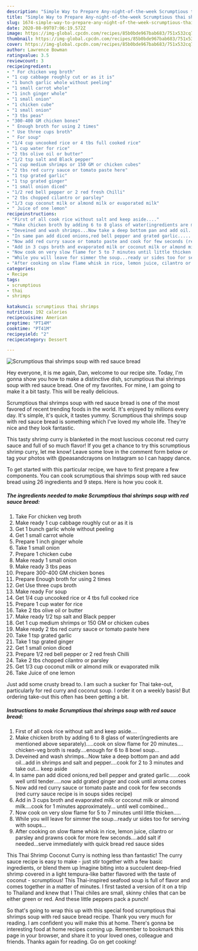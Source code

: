 ```yaml
---
description: "Simple Way to Prepare Any-night-of-the-week Scrumptious thai shrimps soup with red sauce bread"
title: "Simple Way to Prepare Any-night-of-the-week Scrumptious thai shrimps soup with red sauce bread"
slug: 1674-simple-way-to-prepare-any-night-of-the-week-scrumptious-thai-shrimps-soup-with-red-sauce-bread
date: 2020-08-09T07:06:19.572Z
image: https://img-global.cpcdn.com/recipes/85b0bde967bab683/751x532cq70/scrumptious-thai-shrimps-soup-with-red-sauce-bread-recipe-main-photo.jpg
thumbnail: https://img-global.cpcdn.com/recipes/85b0bde967bab683/751x532cq70/scrumptious-thai-shrimps-soup-with-red-sauce-bread-recipe-main-photo.jpg
cover: https://img-global.cpcdn.com/recipes/85b0bde967bab683/751x532cq70/scrumptious-thai-shrimps-soup-with-red-sauce-bread-recipe-main-photo.jpg
author: Lawrence Bowman
ratingvalue: 3.5
reviewcount: 3
recipeingredient:
- " For chicken veg broth"
- "1 cup cabbage roughly cut or as it is"
- "1 bunch garlic whole without peeling"
- "1 small carrot whole"
- "1 inch ginger whole"
- "1 small onion"
- "1 chicken cube"
- "1 small onion"
- "3 tbs peas"
- "300-400 GM chicken bones"
- " Enough broth for using 2 times"
- " Use three cups broth"
- " For soup"
- "1/4 cup uncooked rice or 4 tbs full cooked rice"
- "1 cup water for rice"
- "2 tbs olive oil or butter"
- "1/2 tsp salt and Black pepper"
- "1 cup medium shrimps or 150 GM or chicken cubes"
- "2 tbs red curry sauce or tomato paste here"
- "1 tsp grated garlic"
- "1 tsp grated ginger"
- "1 small onion diced"
- "1/2 red bell pepper or 2 red fresh Chilli"
- "2 tbs chopped cilantro or parsley"
- "1/3 cup coconut milk or almond milk or evaporated milk"
- " Juice of one lemon"
recipeinstructions:
- "First of all cook rice without salt and keep aside...."
- "Make chicken broth by adding 6 to 8 glass of water(ingredients are mentioned above separately).....cook on slow flame for 20 minutes.... chicken-veg broth is ready....enough for 6 to 8 bowl soup..."
- "Deveined and wash shrimps...Now take a deep bottom pan and add oil...add in shrimps and salt and pepper....cook for 2 to 3 minutes and take out... keep aside"
- "In same pan add diced onions,red bell pepper and grated garlic......cook well until tender.....now add grated ginger and cook until aroma comes"
- "Now add red curry sauce or tomato paste and cook for few seconds (red curry sauce recipe is in soups sides recipe)"
- "Add in 3 cups broth and evaporated milk or coconut milk or almond milk....cook for 1 minutes approximately... until well combined..."
- "Now cook on very slow flame for 5 to 7 minutes until little thicken....."
- "While you will leave for simmer the soup...ready ur sides too for serving with soups..."
- "After cooking on slow flame whisk in rice, lemon juice, cilantro or parsley and prawns cook for more few seconds....add salt if needed...serve immediately with quick bread red sauce sides"
categories:
- Recipe
tags:
- scrumptious
- thai
- shrimps

katakunci: scrumptious thai shrimps 
nutrition: 192 calories
recipecuisine: American
preptime: "PT14M"
cooktime: "PT41M"
recipeyield: "2"
recipecategory: Dessert

---
```



![Scrumptious thai shrimps soup with red sauce bread](https://img-global.cpcdn.com/recipes/85b0bde967bab683/751x532cq70/scrumptious-thai-shrimps-soup-with-red-sauce-bread-recipe-main-photo.jpg)

Hey everyone, it is me again, Dan, welcome to our recipe site. Today, I'm gonna show you how to make a distinctive dish, scrumptious thai shrimps soup with red sauce bread. One of my favorites. For mine, I am going to make it a bit tasty. This will be really delicious.

Scrumptious thai shrimps soup with red sauce bread is one of the most favored of recent trending foods in the world. It's enjoyed by millions every day. It's simple, it's quick, it tastes yummy. Scrumptious thai shrimps soup with red sauce bread is something which I've loved my whole life. They're nice and they look fantastic.

This tasty shrimp curry is blanketed in the most luscious coconut red curry sauce and full of so much flavor! If you get a chance to try this scrumptious shrimp curry, let me know! Leave some love in the comment form below or tag your photos with @peasandcrayons on Instagram so I can happy dance.


To get started with this particular recipe, we have to first prepare a few components. You can cook scrumptious thai shrimps soup with red sauce bread using 26 ingredients and 9 steps. Here is how you cook it.

<!--inarticleads1-->

##### The ingredients needed to make Scrumptious thai shrimps soup with red sauce bread:

1. Take  For chicken veg broth
1. Make ready 1 cup cabbage roughly cut or as it is
1. Get 1 bunch garlic whole without peeling
1. Get 1 small carrot whole
1. Prepare 1 inch ginger whole
1. Take 1 small onion
1. Prepare 1 chicken cube
1. Make ready 1 small onion
1. Make ready 3 tbs peas
1. Prepare 300-400 GM chicken bones
1. Prepare  Enough broth for using 2 times
1. Get  Use three cups broth
1. Make ready  For soup
1. Get 1/4 cup uncooked rice or 4 tbs full cooked rice
1. Prepare 1 cup water for rice
1. Take 2 tbs olive oil or butter
1. Make ready 1/2 tsp salt and Black pepper
1. Get 1 cup medium shrimps or 150 GM or chicken cubes
1. Make ready 2 tbs red curry sauce or tomato paste here
1. Take 1 tsp grated garlic
1. Take 1 tsp grated ginger
1. Get 1 small onion diced
1. Prepare 1/2 red bell pepper or 2 red fresh Chilli
1. Take 2 tbs chopped cilantro or parsley
1. Get 1/3 cup coconut milk or almond milk or evaporated milk
1. Take  Juice of one lemon


Just add some crusty bread to. I am such a sucker for Thai take-out, particularly for red curry and coconut soup. I order it on a weekly basis! But ordering take-out this often has been getting a bit. 

<!--inarticleads2-->

##### Instructions to make Scrumptious thai shrimps soup with red sauce bread:

1. First of all cook rice without salt and keep aside....
1. Make chicken broth by adding 6 to 8 glass of water(ingredients are mentioned above separately).....cook on slow flame for 20 minutes.... chicken-veg broth is ready....enough for 6 to 8 bowl soup...
1. Deveined and wash shrimps...Now take a deep bottom pan and add oil...add in shrimps and salt and pepper....cook for 2 to 3 minutes and take out... keep aside
1. In same pan add diced onions,red bell pepper and grated garlic......cook well until tender.....now add grated ginger and cook until aroma comes
1. Now add red curry sauce or tomato paste and cook for few seconds (red curry sauce recipe is in soups sides recipe)
1. Add in 3 cups broth and evaporated milk or coconut milk or almond milk....cook for 1 minutes approximately... until well combined...
1. Now cook on very slow flame for 5 to 7 minutes until little thicken.....
1. While you will leave for simmer the soup...ready ur sides too for serving with soups...
1. After cooking on slow flame whisk in rice, lemon juice, cilantro or parsley and prawns cook for more few seconds....add salt if needed...serve immediately with quick bread red sauce sides


This Thai Shrimp Coconut Curry is nothing less than fantastic! The curry sauce recipe is easy to make - just stir together with a few basic ingredients, or blend them up Imagine biting into a succulent deep-fried shrimp covered in a light tempura-like batter flavored with the taste of coconut - scrumptious! This Thai-inspired seafood soup is full of flavor and comes together in a matter of minutes. I first tasted a version of it on a trip to Thailand and knew that I Thai chiles are small, skinny chiles that can be either green or red. And these little peppers pack a punch! 

So that's going to wrap this up with this special food scrumptious thai shrimps soup with red sauce bread recipe. Thank you very much for reading. I am confident you will make this at home. There's gonna be interesting food at home recipes coming up. Remember to bookmark this page in your browser, and share it to your loved ones, colleague and friends. Thanks again for reading. Go on get cooking!

